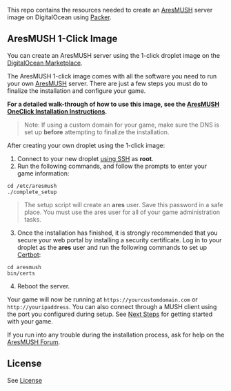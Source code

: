 This repo contains the resources needed to create an [AresMUSH](https://aresmush.com) server image on DigitalOcean using [Packer](https://www.packer.io/intro/getting-started/install.html).

## AresMUSH 1-Click Image

You can create an AresMUSH server using the 1-click droplet image on the [DigitalOcean Marketplace](https://marketplace.digitalocean.com/apps/aresmush).

The AresMUSH 1-click image comes with all the software you need to run your own [AresMUSH](https://aresmush.com) server. There are just a few steps you must do to finalize the installation and configure your game.

**For a detailed walk-through of how to use this image, see the [AresMUSH OneClick Installation Instructions](https://aresmush.com/tutorials/install/oneclick.html).**

> Note: If using a custom domain for your game, make sure the DNS is set up **before** attempting to finalize the installation.

After creating your own droplet using the 1-click image:

1. Connect to your new droplet [using SSH](https://www.digitalocean.com/docs/droplets/how-to/connect-with-ssh/) as **root**.
2. Run the following commands, and follow the prompts to enter your game information:

```
cd /etc/aresmush
./complete_setup
```

> The setup script will create an **ares** user. Save this password in a safe place. You must use the ares user for all of your game administration tasks.

3. Once the installation has finished, it is strongly recommended that you secure your web portal by installing a security certificate. Log in to your droplet as the **ares** user and run the following commands to set up [Certbot](https://certbot.eff.org/):

```
cd aresmush
bin/certs
```

4. Reboot the server.

Your game will now be running at `https://yourcustomdomain.com` or `http://youripaddress`. You can also connect through a MUSH client using the port you configured during setup. See [Next Steps](https://aresmush.com/tutorials/install/next-steps.html) for getting started with your game.

If you run into any trouble during the installation process, ask for help on the [AresMUSH Forum](https://forum.aresmush.com).

## License

See [License](https://aresmush.com/license.html)
